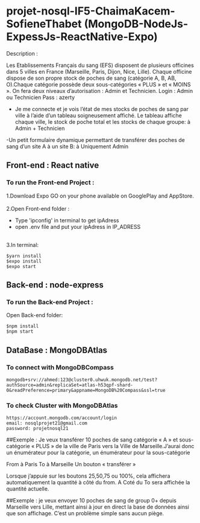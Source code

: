 # projet-nosql-IF5-ChaimaKacem-SofieneThabet (MongoDB-NodeJs-ExpessJs-ReactNative-Expo)

Description : 

Les Etablissements Français du sang (EFS) disposent de plusieurs officines dans 5 villes en France (Marseille, Paris, Dijon, Nice, Lille).
Chaque officine dispose de son propre stock de poches de sang (catégorie A, B, AB, O).Chaque catégorie possède deux sous-catégories « PLUS » et « MOINS ».
On fera deux niveaux d’autorisation : Admin et Technicien.
Login : Admin ou Technicien
Pass : azerty
- Je me connecte et je vois l’état de mes stocks de poches de sang par ville à l’aide d’un tableau soigneusement affiché. Le tableau affiche chaque ville, le stock de poche total et les stocks de chaque groupe: à Admin + Technicien

-Un petit formulaire dynamique permettant de transférer des poches de sang d’un site A à un site B: à Uniquement Admin

## Front-end : React native
### To run the Front-end Project :

1.Download Expo GO on your phone available on GooglePlay and AppStore.<br />
<br />
2.Open Front-end folder :<br />
- Type 'ipconfig' in terminal to get ipAdress
- open .env file and put your ipAdress in IP_ADRESS

<br />3.In terminal:
```
$yarn install
$expo install
$expo start
```

## Back-end : node-express
### To run the Back-end Project :

Open Back-end folder:
```
$npm install
$npm start
```
## DataBase : MongoDBAtlas

### To connect with MongoDBCompass
```
mongodb+srv://ahmed:123@cluster0.uhwuk.mongodb.net/test?authSource=admin&replicaSet=atlas-h53qpf-shard-0&readPreference=primary&appname=MongoDB%20Compass&ssl=true
```
### To check Cluster with MongoDBAtlas
```
https://account.mongodb.com/account/login
email: nosqlprojet21@gmail.com
password: projetnosql21
```
##Exemple :
Je veux transférer 10 poches de sang catégorie « A » et sous-catégorie « PLUS » de la ville de Paris vers la Ville de Marseille.J’aurai donc un énumérateur pour la catégorie, un énumérateur pour la sous-catégorie

From à Paris
To à Marseille
Un bouton « transférer »

Lorsque j’appuie sur les boutons 25,50,75 ou 100%, cela affichera automatiquement la quantité à côté du from. A Coté du To sera affichée la quantité actuelle. 

##Exemple :
je veux envoyer 10 poches de sang de group 0+ depuis Marseille vers Lille, mettant ainsi à jour en direct la base de données ainsi que son affichage. C’est un problème simple sans aucun piège.

 


